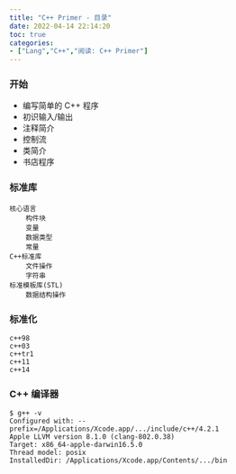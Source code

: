 ```yaml
---
title: "C++ Primer - 目录"
date: 2022-04-14 22:14:20
toc: true
categories:
- ["Lang","C++","阅读: C++ Primer"]
---
```


### 开始
- 编写简单的 C++ 程序
- 初识输入/输出
- 注释简介
- 控制流
- 类简介
- 书店程序




### 标准库
```
核心语言
    构件块
    变量
    数据类型
    常量
C++标准库
    文件操作
    字符串
标准模板库(STL)
    数据结构操作
```

### 标准化
```
c++98
c++03
c++tr1
c++11
c++14
```

### C++ 编译器
```
$ g++ -v
Configured with: --prefix=/Applications/Xcode.app/.../include/c++/4.2.1
Apple LLVM version 8.1.0 (clang-802.0.38)
Target: x86_64-apple-darwin16.5.0
Thread model: posix
InstalledDir: /Applications/Xcode.app/Contents/.../bin
```

